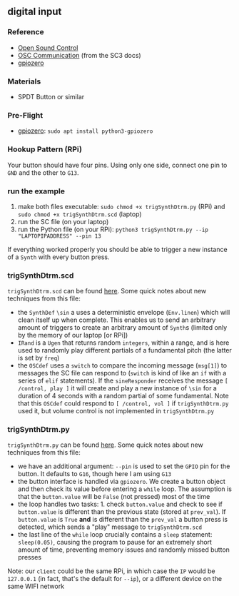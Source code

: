 ## digital input

### Reference

* [Open Sound Control](http://opensoundcontrol.org/)
* [OSC Communication](http://doc.sccode.org/Guides/OSC_communication.html) (from the SC3 docs)
* [gpiozero](https://gpiozero.readthedocs.io/en/stable/#)


### Materials
* SPDT Button or similar


### Pre-Flight

* [gpiozero](https://gpiozero.readthedocs.io/en/stable/installing.html): `sudo apt install python3-gpiozero`


### Hookup Pattern (RPi)

Your button should have four pins. Using only one side, connect one pin to `GND` and the other to `G13`.


### run the example

1. make both files executable: `sudo chmod +x trigSynthDtrm.py` (RPi) and `sudo chmod +x trigSynthDtrm.scd` (laptop)
2. run the SC file (on your laptop)
3. run the Python file (on your RPi): `python3 trigSynthDtrm.py --ip "LAPTOPIPADDRESS" --pin 13`

If everything worked properly you should be able to trigger a new instance of a `Synth` with every button press.


### trigSynthDtrm.scd

`trigSynthDtrm.scd` can be found [here](trigSynthDtrm.scd). Some quick notes about new techniques from this file:

* the `SynthDef` `\sin` a uses a deterministic envelope (`Env.linen`) which will clean itself up when complete. This enables us to send an arbitrary amount of triggers to create an arbitrary amount of `Synth`s (limited only by the memory of our laptop [or RPi])
* `IRand` is a `Ugen` that returns random `integers`, within a range, and is here used to randomly play different partials of a fundamental pitch (the latter is set by `freq`)
* the `OSCdef` uses a `switch` to compare the incoming message (`msg[1]`) to messages the SC file can respond to (`switch` is kind of like an `if` with a series of `elif` statements). If the `sineResponder` receives the message `[ /control, play ]` it will create and play a new instance of `\sin` for a duration of 4 seconds with a random partial of some fundamental. Note that this `OSCdef` could respond to `[ /control, vol ]` if `trigSynthDtrm.py` used it, but volume control is not implemented in `trigSynthDtrm.py`


### trigSynthDtrm.py

`trigSynthDtrm.py` can be found [here](trigSynthDtrm.py). Some quick notes about new techniques from this file:

* we have an additional argument: `--pin` is used to set the `GPIO` pin for the button. It defaults to `G16`, though here I am using `G13`
* the button interface is handled via `gpiozero`. We create a button object and then check its value before entering a `while` loop. The assumption is that the `button.value` will be `False` (not pressed) most of the time
* the loop handles two tasks: 1. check `button.value` and check to see if `button.value` is different than the previous state (stored at `prev_val`). If `button.value` is `True` **and** is different than the `prev_val` a button press is detected, which sends a "play" message to `trigSynthDtrm.scd`
* the last line of the `while` loop crucially contains a `sleep` statement: `sleep(0.05)`, causing the program to pause for an extremely short amount of time, preventing memory issues and randomly missed button presses

Note: our `client` could be the same RPi, in which case the `IP` would be `127.0.0.1` (in fact, that's the default for `--ip`), or a different device on the same WIFI network
